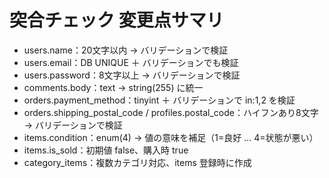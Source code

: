 # 突合チェック 変更点サマリ

- users.name：20文字以内 → バリデーションで検証
- users.email：DB UNIQUE ＋ バリデーションでも検証
- users.password：8文字以上 → バリデーションで検証
- comments.body：text → string(255) に統一
- orders.payment_method：tinyint ＋ バリデーションで in:1,2 を検証
- orders.shipping_postal_code / profiles.postal_code：ハイフンあり8文字 → バリデーションで検証
- items.condition：enum(4) → 値の意味を補足（1=良好 … 4=状態が悪い）
- items.is_sold：初期値 false、購入時 true
- category_items：複数カテゴリ対応、items 登録時に作成
